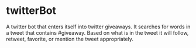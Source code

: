 # twitterBot
A twitter bot that enters itself into twitter giveaways.  It searches for words in a tweet that contains #giveaway.  Based on what is in the tweet it will follow, retweet, favorite, or mention the tweet appropriately.
